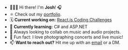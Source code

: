 <ul>
    <li> 👨🏼‍🎤 Hi there! I'm <b>Josh</b>! 🎧</li>
    <li> ⚛️ Check out my <a href="https://augnos.dev">portfolio</a>.</li>
    <li> 🗓 <b>Current working on:</b> <a href='https://augnos.dev/challenges'>React.js Coding Challenges</a></li>
    <li> 🧠 <b>Currently learning:</b> C# and ASP.NET</li>
    <li> 🎤 Always looking to collab on music and audio projects.</li>
    <li> 📸 Fun fact: I love photographing concerts and live music!</li>
    <li> 📫 <b>Want to reach out?</b> Hit me up with an <a href="mailto:josh@augnos.com">email</a> or a DM.</li>
</ul>
